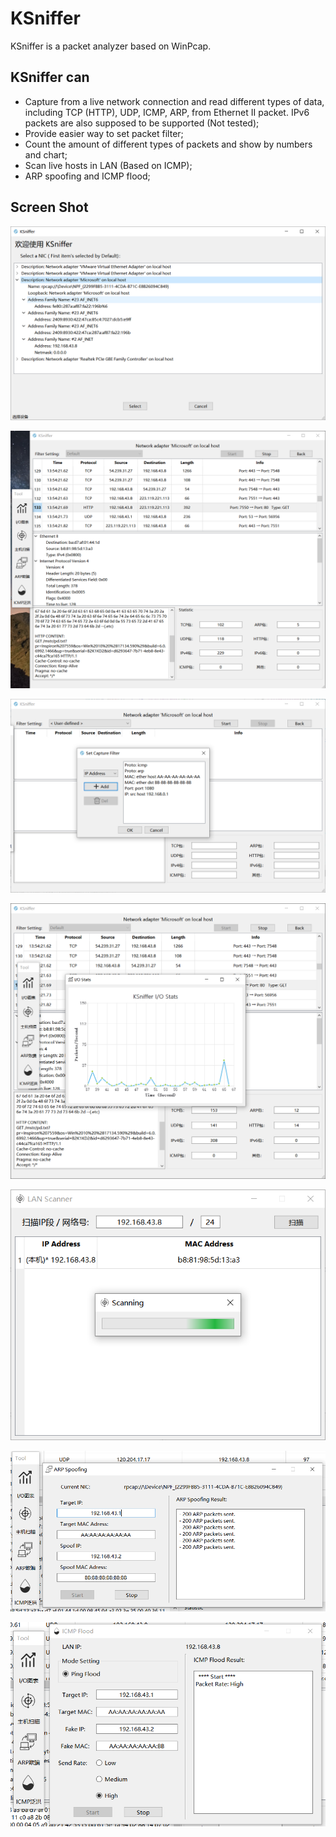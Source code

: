 # KSniffer

KSniffer is a packet analyzer based on WinPcap. 

## KSniffer can

* Capture from a live network connection and read different types of data, including TCP (HTTP), UDP, ICMP, ARP, from Ethernet II packet. IPv6 packets are also supposed to be supported (Not tested);
* Provide easier way to  set packet filter;
* Count the amount of different types of packets and show by numbers and chart;
* Scan live hosts in LAN (Based on ICMP);
* ARP spoofing and ICMP flood;

## Screen Shot

![Select Device](.\screenshot\select_dev.png)

![Capture](.\screenshot\capture.png)

![Filter Setting](.\screenshot\filter.png)

![IO chart](.\screenshot\io.png)

![Scanner](.\screenshot\scan.png)

![ARP spoofing](.\screenshot\arp.png)

![ICMP flood](.\screenshot\flood.png)